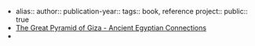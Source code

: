 - alias::
  author::
  publication-year::
  tags:: book, reference
  project:: 
  public:: true
- [The Great Pyramid of Giza - Ancient Egyptian Connections](https://www.willemwitteveen.com/product/the-great-pyramid-of-giza/)
-